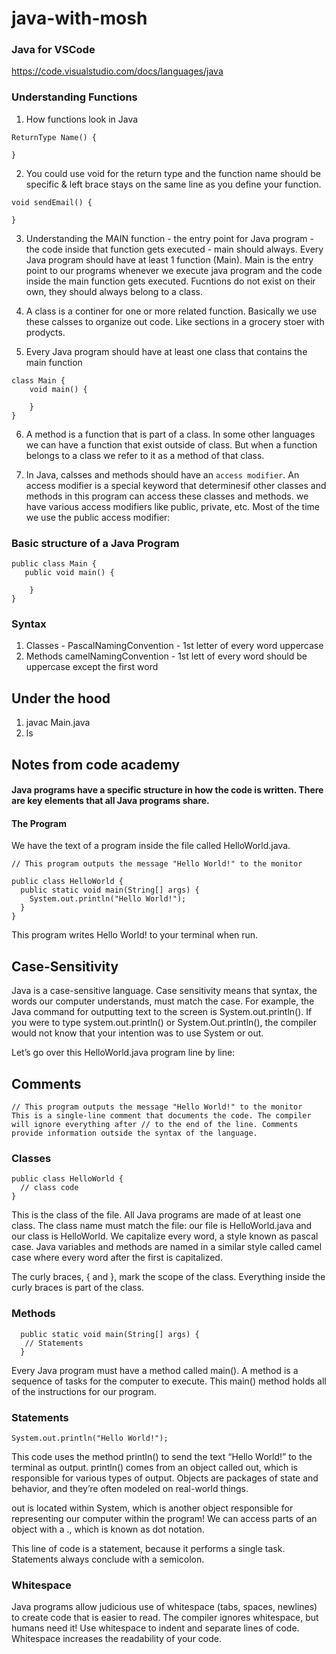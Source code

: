 # java-with-mosh

### Java for VSCode

https://code.visualstudio.com/docs/languages/java


### Understanding Functions

1. How functions look in Java

```
ReturnType Name() {

}

```

2. You could use void for the return type and the function name should be specific & left brace stays on the same line as you define your function.


```
void sendEmail() {

}

```

3. Understanding the MAIN function - the entry point for Java program - the code inside that function gets executed - main should always. Every Java program should have at least 1 function (Main). Main is the entry point to our programs whenever we execute java program and the code inside the main function gets executed. Fucntions do not exist on their own, they should always belong to a class. 

4. A class is a continer for one or more related function. Basically we use these calsses to organize out code. Like sections in a grocery stoer with prodycts. 

5. Every Java program should have at least one class that contains the main function

``` 
class Main {
    void main() {

    }
}
```

6. A method is a function that is part of a class. In some other languages we can have a function that exist outside of class. But when a function belongs to a class we refer to it as a method of that class. 

7. In Java, calsses and methods should have an ``access modifier``. An access modifier is a special keyword that determinesif other classes and methods in this program can access these classes and methods. we have various access modifiers like public, private, etc. Most of the time we use the public access modifier: 


### Basic structure of a Java Program

``` 
public class Main {
   public void main() {

    }
}
```

### Syntax 

1. Classes - PascalNamingConvention - 1st letter of every word uppercase
2. Methods camelNamingConvention - 1st lett of every word should be uppercase except the first word

## Under the hood 

1. javac Main.java
2. ls


## Notes from code academy

#### Java programs have a specific structure in how the code is written. There are key elements that all Java programs share.

#### The Program
We have the text of a program inside the file called HelloWorld.java.

```
// This program outputs the message "Hello World!" to the monitor

public class HelloWorld {
  public static void main(String[] args) {
    System.out.println("Hello World!");
  }
}

```

This program writes Hello World! to your terminal when run.

## Case-Sensitivity
Java is a case-sensitive language. Case sensitivity means that syntax, the words our computer understands, must match the case. For example, the Java command for outputting text to the screen is System.out.println(). If you were to type system.out.println() or System.Out.println(), the compiler would not know that your intention was to use System or out.

Let’s go over this HelloWorld.java program line by line:

## Comments

```
// This program outputs the message "Hello World!" to the monitor
This is a single-line comment that documents the code. The compiler will ignore everything after // to the end of the line. Comments provide information outside the syntax of the language.

```


### Classes

```
public class HelloWorld { 
  // class code
}

```

This is the class of the file. All Java programs are made of at least one class. The class name must match the file: our file is HelloWorld.java and our class is HelloWorld. We capitalize every word, a style known as pascal case. Java variables and methods are named in a similar style called camel case where every word after the first is capitalized.

The curly braces, { and }, mark the scope of the class. Everything inside the curly braces is part of the class.

### Methods

```
  public static void main(String[] args) {
   // Statements
  }
```

Every Java program must have a method called main(). A method is a sequence of tasks for the computer to execute. This main() method holds all of the instructions for our program.

### Statements

```
System.out.println("Hello World!");
```

This code uses the method println() to send the text “Hello World!” to the terminal as output. println() comes from an object called out, which is responsible for various types of output. Objects are packages of state and behavior, and they’re often modeled on real-world things.

out is located within System, which is another object responsible for representing our computer within the program! We can access parts of an object with a ., which is known as dot notation.

This line of code is a statement, because it performs a single task. Statements always conclude with a semicolon.

### Whitespace
Java programs allow judicious use of whitespace (tabs, spaces, newlines) to create code that is easier to read. The compiler ignores whitespace, but humans need it! Use whitespace to indent and separate lines of code. Whitespace increases the readability of your code.